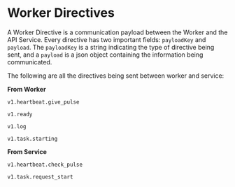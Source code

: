 # Worker Directives

A Worker Directive is a communication payload between the Worker and the API
Service. Every directive has two important fields: `payloadKey` and `payload`.
The `payloadKey` is a string indicating the type of directive being sent, and
a `payload` is a json object containing the information being communicated.

The following are all the directives being sent between worker and service:

**From Worker**

`v1.heartbeat.give_pulse`

`v1.ready`

`v1.log`

`v1.task.starting`

**From Service**

`v1.heartbeat.check_pulse`

`v1.task.request_start`
